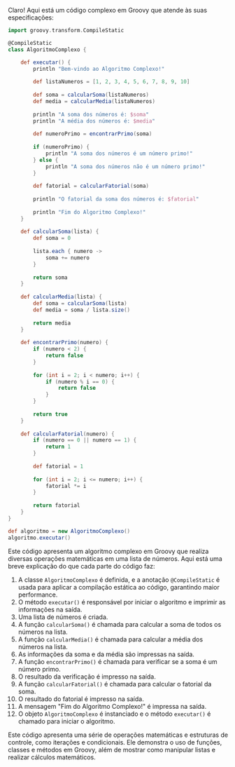 Claro! Aqui está um código complexo em Groovy que atende às suas especificações:

```groovy
import groovy.transform.CompileStatic

@CompileStatic
class AlgoritmoComplexo {

    def executar() {
        println "Bem-vindo ao Algoritmo Complexo!"
        
        def listaNumeros = [1, 2, 3, 4, 5, 6, 7, 8, 9, 10]
        
        def soma = calcularSoma(listaNumeros)
        def media = calcularMedia(listaNumeros)
        
        println "A soma dos números é: $soma"
        println "A média dos números é: $media"
        
        def numeroPrimo = encontrarPrimo(soma)
        
        if (numeroPrimo) {
            println "A soma dos números é um número primo!"
        } else {
            println "A soma dos números não é um número primo!"
        }
        
        def fatorial = calcularFatorial(soma)
        
        println "O fatorial da soma dos números é: $fatorial"
        
        println "Fim do Algoritmo Complexo!"
    }
    
    def calcularSoma(lista) {
        def soma = 0
        
        lista.each { numero ->
            soma += numero
        }
        
        return soma
    }
    
    def calcularMedia(lista) {
        def soma = calcularSoma(lista)
        def media = soma / lista.size()
        
        return media
    }
    
    def encontrarPrimo(numero) {
        if (numero < 2) {
            return false
        }
        
        for (int i = 2; i < numero; i++) {
            if (numero % i == 0) {
                return false
            }
        }
        
        return true
    }
    
    def calcularFatorial(numero) {
        if (numero == 0 || numero == 1) {
            return 1
        }
        
        def fatorial = 1
        
        for (int i = 2; i <= numero; i++) {
            fatorial *= i
        }
        
        return fatorial
    }
}

def algoritmo = new AlgoritmoComplexo()
algoritmo.executar()
```

Este código apresenta um algoritmo complexo em Groovy que realiza diversas operações matemáticas em uma lista de números. Aqui está uma breve explicação do que cada parte do código faz:

1. A classe `AlgoritmoComplexo` é definida, e a anotação `@CompileStatic` é usada para aplicar a compilação estática ao código, garantindo maior performance.
2. O método `executar()` é responsável por iniciar o algoritmo e imprimir as informações na saída.
3. Uma lista de números é criada.
4. A função `calcularSoma()` é chamada para calcular a soma de todos os números na lista.
5. A função `calcularMedia()` é chamada para calcular a média dos números na lista.
6. As informações da soma e da média são impressas na saída.
7. A função `encontrarPrimo()` é chamada para verificar se a soma é um número primo.
8. O resultado da verificação é impresso na saída.
9. A função `calcularFatorial()` é chamada para calcular o fatorial da soma.
10. O resultado do fatorial é impresso na saída.
11. A mensagem "Fim do Algoritmo Complexo!" é impressa na saída.
12. O objeto `AlgoritmoComplexo` é instanciado e o método `executar()` é chamado para iniciar o algoritmo.

Este código apresenta uma série de operações matemáticas e estruturas de controle, como iterações e condicionais. Ele demonstra o uso de funções, classes e métodos em Groovy, além de mostrar como manipular listas e realizar cálculos matemáticos.